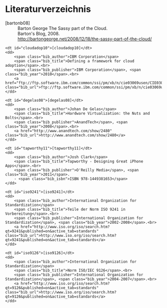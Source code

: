 # Literaturverzeichnis

<dl class="bib">
	<dt id="bartonb08">[bartonb08]</dt>
	<dd>
	    <span class="bib_author">Barton George</span>
	    <span class="bib_title">The Sassy part of the Cloud</span>.<br>
	    <span class="bib_publisher">Barton's Blog</span>, <span class="bib_year">2008</span>.<br>
	    <a href="http://bartongeorge.net/2008/12/18/the-sassy-part-of-the-cloud/" class="bib_url">http://bartongeorge.net/2008/12/18/the-sassy-part-of-the-cloud/</a>
	</dd>
	
	<dt id="cloudadop10">[cloudadop10]</dt>
	<dd>
	    <span class="bib_author">IBM Corporation</span>
	    <span class="bib_title">Defining a framework for cloud adoption</span>.<br>
	    <span class="bib_publisher">IBM Corporation</span>, <span class="bib_year">2010</span>.<br>
	    <a href="ftp://ftp.software.ibm.com/common/ssi/pm/xb/n/cie03069usen/CIE03069USEN.PDF" class="bib_url">ftp://ftp.software.ibm.com/common/ssi/pm/xb/n/cie03069usen/CIE03069USEN.PDF</a>
	</dd>
	
	<dt id="degelas08">[degelas08]</dt>
	<dd>
	    <span class="bib_author">Johan De Gelas</span>
	    <span class="bib_title">Hardware Virtualization: the Nuts and Bolts</span>.<br>
	    <span class="bib_publisher">AnandTech</span>, <span class="bib_year">2008</span>.<br>
	    <a href="http://www.anandtech.com/show/2480" class="bib_url">http://www.anandtech.com/show/2480</a>
	</dd>
	
	<dt id="tapworthy11">[tapworthy11]</dt>
	<dd>
		<span class="bib_author">Josh Clark</span>
		<span class="bib_title">Tapworthy - Designing Great iPhone Apps</span>.<br>
		<span class="bib_publisher">O'Reilly Media</span>, <span class="bib_year">2011</span>.
		- <span class="bib_isbn">ISBN 978-1449381653</span>
	</dd>

	<dt id="iso9241">[iso9241]</dt>
	<dd>
	    <span class="bib_author">International Organization for Standardization</span>
	    <span class="bib_title">Teile der Norm ISO 9241 in Vorbereitung</span>.<br>
	    <span class="bib_publisher">International Organization for Standardization</span>, <span class="bib_year">2002-2008</span>.<br>
	    <a href="http://www.iso.org/iso/search.htm?qt=9241&published=on&active_tab=standards" class="bib_url">http://www.iso.org/iso/search.htm?qt=9241&published=on&active_tab=standards</a>
	</dd>

	<dt id="iso9126">[iso9126]</dt>
	<dd>
	    <span class="bib_author">International Organization for Standardization</span>
	    <span class="bib_title">Norm ISO/IEC 9126</span>.<br>
	    <span class="bib_publisher">International Organization for Standardization</span>, <span class="bib_year">2004-2007</span>.<br>
	    <a href="http://www.iso.org/iso/search.htm?qt=9126&published=on&active_tab=standards" class="bib_url">http://www.iso.org/iso/search.htm?qt=9126&published=on&active_tab=standards</a>
	</dd>
	
</dl>

